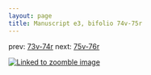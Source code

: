 ```yaml
---
layout: page
title: Manuscript e3, bifolio 74v-75r
---
```


prev: [73v-74r](../73v-74r/) next: [75v-76r](../75v-76r/)



[![Linked to zoomble image](http://www.homermultitext.org/iipsrv?IIIF=/project/homer/pyramidal/deepzoom/hmt/e3bifolio/v1/E3_74v_75r.tif/full/2000,/0/default.jpg)](http://www.homermultitext.org/ict2/?urn=urn:cite2:hmt:e3bifolio.v1:E3_74v_75r)

